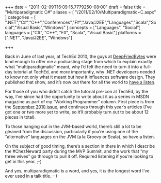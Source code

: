 +++
date = "2011-02-09T16:09:15.7779250-08:00"
draft = false
title = "Multiparadigmatic C#"
aliases = [
	"/2011/02/10/Multiparadigmatic+C.aspx"
]
categories = [
	".NET","C#","C++","Conferences","F#","Java/J2EE","Languages","Scala","Social","Visual Basic","Windows"
]
concepts = ["Languages", "Social"]
languages = ["C#", "C++", "F#", "Scala", "Visual Basic"]
platforms = [".NET", "Java/J2EE", "Windows"]
 
+++
<p>Back in June of last year, at TechEd 2010, the guys at <a href="http://deepfriedbytes.com" target="_blank">DeepFriedBytes</a> were kind enough to offer me a podcasting stage from which to explain exactly what “multiparadigmatic” meant, why I’d felt the need to turn it into a full-day tutorial at TechEd, and more importantly, why .NET developers needed to know not only what it meant but how it influences software design. They published that show, and it’s now out there for all the world to <a href="http://deepfriedbytes.com/podcast/episode-63-multiparadigmatic-c-with-ted-neward/">have a listen</a>.</p>  <p>For those of you who didn’t catch the tutorial pre-con at TechEd, by the way, I’ve since had the opportunity to write about it as a series in MSDN magazine as part of my “Working Programmer” column. First piece is from the <a href="http://msdn.microsoft.com/en-us/magazine/ff955611.aspx" target="_blank">September 2010 issue</a>, and continues through this year’s articles (I’ve got one or two more yet to write, so it’ll probably turn out to be about 12 pieces in total).</p>  <p>To those hanging out in the JVM-based world, there’s still a lot to be gleaned from the discussion, particularly if you’re using one of the “alternative” languages on the JVM (a la Groovy or Scala), so have a listen.</p>  <p>On the subject of good timing, there’s a section in there in which I describe the #ChezNeward party during the MVP Summit, and the work that “my three wives” go through to pull it off. Required listening if you’re looking to get in this year. ;-)</p>  <p>And yes, multiparadigmatic is a word, and yes, it <em>is</em> the longest word I’ve ever used in a talk title. :-)</p>
 
